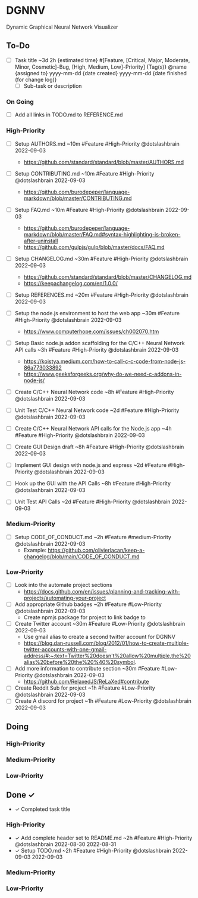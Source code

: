 # DGNNV
Dynamic Graphical Neural Network Visualizer

## To-Do
- [ ] Task title ~3d 2h {estimated time} #[Feature, [Critical, Major, Moderate, Minor, Cosmetic]-Bug, [High, Medium, Low]-Priority] {Tag(s)} @name {assigned to} yyyy-mm-dd {date created} yyyy-mm-dd {date finished (for change log)}
  - [ ] Sub-task or description 

### On Going
- [ ] Add all links in TODO.md to REFERENCE.md

### High-Priority

- [ ] Setup AUTHORS.md ~10m #Feature #High-Priority @dotslashbrain 2022-09-03
	- https://github.com/standard/standard/blob/master/AUTHORS.md
- [ ] Setup CONTRIBUTING.md ~10m #Feature #High-Priority @dotslashbrain 2022-09-03
	- https://github.com/burodepeper/language-markdown/blob/master/CONTRIBUTING.md
- [ ] Setup FAQ.md ~10m #Feature #High-Priority @dotslashbrain 2022-09-03
	- https://github.com/burodepeper/language-markdown/blob/master/FAQ.md#syntax-highlighting-is-broken-after-uninstall
	- https://github.com/gulpjs/gulp/blob/master/docs/FAQ.md
- [ ] Setup CHANGELOG.md ~30m #Feature #High-Priority @dotslashbrain 2022-09-03
	- https://github.com/standard/standard/blob/master/CHANGELOG.md
	- https://keepachangelog.com/en/1.0.0/
- [ ] Setup REFERENCES.md ~20m #Feature #High-Priority @dotslashbrain 2022-09-03
- [ ] Setup the node.js environment to host the web app ~30m #Feature #High-Priority @dotslashbrain 2022-09-03
	- https://www.computerhope.com/issues/ch002070.htm
- [ ] Setup Basic node.js addon scaffolding for the C/C++ Neural Network API calls ~3h #Feature #High-Priority @dotslashbrain 2022-09-03
	- https://koistya.medium.com/how-to-call-c-c-code-from-node-js-86a773033892
	- https://www.geeksforgeeks.org/why-do-we-need-c-addons-in-node-js/
- [ ] Create C/C++ Neural Network code  ~8h #Feature #High-Priority @dotslashbrain 2022-09-03
- [ ] Unit Test C/C++ Neural Network code ~2d #Feature #High-Priority @dotslashbrain 2022-09-03
- [ ] Create C/C++ Neural Network API calls for the Node.js app ~4h #Feature #High-Priority @dotslashbrain 2022-09-03
- [ ] Create GUI Design draft ~8h #Feature #High-Priority @dotslashbrain 2022-09-03
- [ ] Implement GUI design with node.js and express ~2d #Feature #High-Priority @dotslashbrain 2022-09-03
- [ ] Hook up the GUI with the API Calls ~8h #Feature #High-Priority @dotslashbrain 2022-09-03
- [ ] Unit Test API Calls ~2d #Feature #High-Priority @dotslashbrain 2022-09-03


### Medium-Priority

- [ ] Setup CODE_OF_CONDUCT.md ~2h #Feature #medium-Priority @dotslashbrain 2022-09-03
	- Example: https://github.com/olivierlacan/keep-a-changelog/blob/main/CODE_OF_CONDUCT.md
	
### Low-Priority
- [ ] Look into the automate project sections 
	- https://docs.github.com/en/issues/planning-and-tracking-with-projects/automating-your-project
- [ ] Add appropriate Github badges ~2h #Feature #Low-Priority @dotslashbrain 2022-09-03
	- Create npmjs package for project to link badge to
- [ ] Create Twitter account ~30m #Feature #Low-Priority @dotslashbrain 2022-09-03
	- Use gmail alias to create a second twitter account for DGNNV
	- https://blog.dan-russell.com/blog/2012/01/how-to-create-multiple-twitter-accounts-with-one-gmail-address/#:~:text=Twitter%20doesn't%20allow%20multiple,the%20alias%20before%20the%20%40%20symbol.
- [ ] Add more information to contribute section ~30m #Feature #Low-Priority @dotslashbrain 2022-09-03
	- https://github.com/RelaxedJS/ReLaXed#contribute
- [ ] Create Reddit Sub for project ~1h #Feature #Low-Priority @dotslashbrain 2022-09-03
- [ ] Create A discord for project ~1h #Feature #Low-Priority @dotslashbrain 2022-09-03

## Doing

### High-Priority

### Medium-Priority

### Low-Priority

## Done ✓ 
- ✓ Completed task title 

### High-Priority
- ✓ Add complete header set to README.md ~2h #Feature #High-Priority @dotslashbrain 2022-08-30 2022-08-31
- ✓ Setup TODO.md ~2h #Feature #High-Priority @dotslashbrain 2022-09-03 2022-09-03

### Medium-Priority

### Low-Priority
